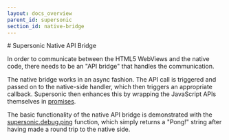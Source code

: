 ```yaml
---
layout: docs_overview
parent_id: supersonic
section_id: native-bridge
---
```

<section class="docs-section" id="native-bridge">
# Supersonic Native API Bridge

In order to communicate between the HTML5 WebViews and the native code, there needs to be an "API bridge" that handles the communication.

The native bridge works in an async fashion. The API call is triggered and passed on to the native-side handler, which then triggers an appropriate callback. Supersonic then enhances this by wrapping the JavaScript APIs themselves in [promises][promises-overview].

The basic functionality of the native API bridge is demonstrated with the [supersonic.debug.ping][debug-api] function, which simply returns a "Pong!" string after having made a round trip to the native side.
</section>

[promises-overview]: /supersonic/guides/technical-concepts/promises
[debug-api]: /supersonic/api-reference/stable/supersonic/debug/ping/